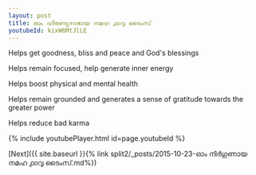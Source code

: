 ```yaml
---
layout: post
title: ഓം ഹിരണ്യനാഭായ നമഹ ൧൦൮ ടൈംസ്
youtubeId: kixW6MtJlLE
---
```

 
 
Helps get goodness, bliss and peace and God's blessings
 
Helps remain focused, help generate inner energy 
 
Helps boost physical and mental health 
 
Helps remain grounded and generates a sense of gratitude towards the greater power 
 
Helps reduce bad karma
 
 
 
 


{% include youtubePlayer.html id=page.youtubeId %}
 
[Next]({{ site.baseurl }}{% link  split2/_posts/2015-10-23-ഓം നിർഗുണായ നമഹ ൧൦൮ ടൈംസ്.md%})
 
